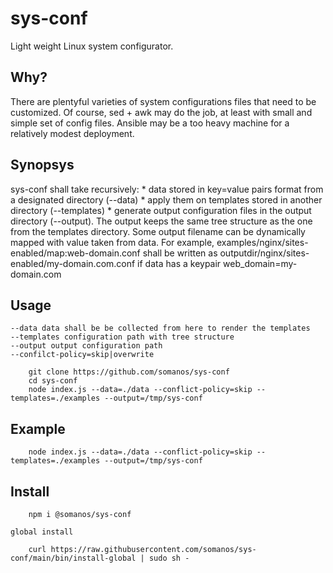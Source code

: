 # sys-conf
Light weight Linux system configurator.

## Why?
There are plentyful varieties of system configurations files that need to be customized. Of course, sed + awk may do the job, at least with small and simple set of config files. Ansible may be a too heavy machine for a relatively modest deployment.

## Synopsys
sys-conf shall take recursively:
    * data stored in key=value pairs format from a designated directory (--data) 
    * apply them on templates stored in another directory (--templates)
    * generate output configuration files in the output directory (--output). The output keeps the same tree structure as the one from the templates directory.
Some output filename can be dynamically mapped with value taken from data. For example, examples/nginx/sites-enabled/map:web-domain.conf shall be written as outputdir/nginx/sites-enabled/my-domain.com.conf
if data has a keypair web_domain=my-domain.com

## Usage 
    --data data shall be be collected from here to render the templates
    --templates configuration path with tree structure
    --output output configuration path
    --confilct-policy=skip|overwrite
```console
    git clone https://github.com/somanos/sys-conf
    cd sys-conf
    node index.js --data=./data --conflict-policy=skip --templates=./examples --output=/tmp/sys-conf
```

## Example
```console
    node index.js --data=./data --conflict-policy=skip --templates=./examples --output=/tmp/sys-conf
```
## Install 

```console
    npm i @somanos/sys-conf
```
    global install

```console
    curl https://raw.githubusercontent.com/somanos/sys-conf/main/bin/install-global | sudo sh -
```
